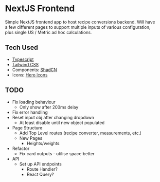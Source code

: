 # NextJS Frontend

Simple NextJS frontend app to host recipe conversions backend. Will have a few different pages to support multiple inputs of various configuration, plus single US / Metric ad hoc calculations.

## Tech Used

- [Typescript](https://www.typescriptlang.org/docs/)
- [Tailwind CSS](https://tailwindcss.com/docs/guides/nextjs)
- Components: [ShadCN](https://ui.shadcn.com/docs)
- Icons: [Hero Icons](https://heroicons.com/)

## TODO

- Fix loading behaviour
  - Only show after 200ms delay
- Fix error handling
- Reset input obj after changing dropdown
  - At least disable until new object populated
- Page Structure
  - Add Top Level routes (recipe converter, measurements, etc.)
  - New Pages
    - Heights/weights
- Refactor
  - Fix card outputs - utilise space better
- API
  - Set up API endpoints
    - Route Handler?
    - React Query?

